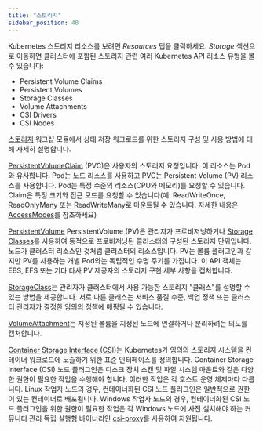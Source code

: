 ```yaml
---
title: "스토리지"
sidebar_position: 40
---
```


Kubernetes 스토리지 리소스를 보려면 <i>Resources</i> 탭을 클릭하세요. <i>Storage</i> 섹션으로 이동하면 클러스터에 포함된 스토리지 관련 여러 Kubernetes API 리소스 유형을 볼 수 있습니다:

- Persistent Volume Claims
- Persistent Volumes
- Storage Classes
- Volume Attachments
- CSI Drivers
- CSI Nodes

[스토리지](../../../fundamentals/storage/) 워크샵 모듈에서 상태 저장 워크로드를 위한 스토리지 구성 및 사용 방법에 대해 자세히 설명합니다.

[PersistentVolumeClaim](https://kubernetes.io/docs/concepts/storage/persistent-volumes/) (PVC)은 사용자의 스토리지 요청입니다. 이 리소스는 Pod와 유사합니다. Pod는 노드 리소스를 사용하고 PVC는 Persistent Volume (PV) 리소스를 사용합니다. Pod는 특정 수준의 리소스(CPU와 메모리)를 요청할 수 있습니다. Claim은 특정 크기와 접근 모드를 요청할 수 있습니다(예: ReadWriteOnce, ReadOnlyMany 또는 ReadWriteMany로 마운트될 수 있습니다. 자세한 내용은 [AccessModes](https://kubernetes.io/docs/concepts/storage/persistent-volumes/#access-modes)를 참조하세요)

[PersistentVolume](https://kubernetes.io/docs/concepts/storage/persistent-volumes/) PersistentVolume (PV)은 관리자가 프로비저닝하거나 [Storage Classes](https://kubernetes.io/docs/concepts/storage/storage-classes/)를 사용하여 동적으로 프로비저닝된 클러스터의 구성된 스토리지 단위입니다. 노드가 클러스터 리소스인 것처럼 클러스터의 리소스입니다. PV는 볼륨 플러그인과 같지만 PV를 사용하는 개별 Pod와는 독립적인 수명 주기를 가집니다. 이 API 객체는 EBS, EFS 또는 기타 타사 PV 제공자의 스토리지 구현 세부 사항을 캡처합니다.

[StorageClass](https://kubernetes.io/docs/concepts/storage/storage-classes/)는 관리자가 클러스터에서 사용 가능한 스토리지 "클래스"를 설명할 수 있는 방법을 제공합니다. 서로 다른 클래스는 서비스 품질 수준, 백업 정책 또는 클러스터 관리자가 결정한 임의의 정책에 매핑될 수 있습니다.

[VolumeAttachment](https://kubernetes.io/docs/reference/kubernetes-api/config-and-storage-resources/volume-attachment-v1/)는 지정된 볼륨을 지정된 노드에 연결하거나 분리하려는 의도를 캡처합니다.

[Container Storage Interface (CSI)](https://kubernetes.io/docs/concepts/storage/volumes/#csi)는 Kubernetes가 임의의 스토리지 시스템을 컨테이너 워크로드에 노출하기 위한 표준 인터페이스를 정의합니다.
Container Storage Interface (CSI) 노드 플러그인은 디스크 장치 스캔 및 파일 시스템 마운트와 같은 다양한 권한이 필요한 작업을 수행해야 합니다. 이러한 작업은 각 호스트 운영 체제마다 다릅니다. Linux 작업자 노드의 경우, 컨테이너화된 CSI 노드 플러그인은 일반적으로 권한이 있는 컨테이너로 배포됩니다. Windows 작업자 노드의 경우, 컨테이너화된 CSI 노드 플러그인을 위한 권한이 필요한 작업은 각 Windows 노드에 사전 설치해야 하는 커뮤니티 관리 독립 실행형 바이너리인 [csi-proxy](https://github.com/kubernetes-csi/csi-proxy)를 사용하여 지원됩니다.